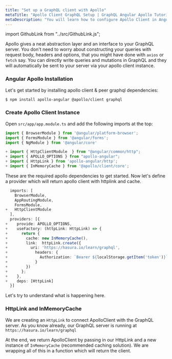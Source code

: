 ```yaml
---
title: "Set up a GraphQL client with Apollo"
metaTitle: "Apollo Client GraphQL Setup | GraphQL Angular Apollo Tutorial"
metaDescription: "You will learn how to configure Apollo Client in Angular by installing dependencies like apollo-angular, @apollo/client"
---
```


import GithubLink from "../src/GithubLink.js";

Apollo gives a neat abstraction layer and an interface to your GraphQL server. You don't need to worry about constructing your queries with request body, headers and options, that you might have done with `axios` or `fetch` say. You can directly write queries and mutations in GraphQL and they will automatically be sent to your server via your apollo client instance.

### Angular Apollo Installation
Let's get started by installing apollo client & peer graphql dependencies:

```bash
$ npm install apollo-angular @apollo/client graphql
```

### Create Apollo Client Instance
Open `src/app/app.module.ts` and add the following imports at the top:

<GithubLink link="https://github.com/hasura/learn-graphql/blob/master/tutorials/frontend/angular-apollo/app-final/src/app/app.module.ts" text="src/app/app.module.ts" />

```typescript
import { BrowserModule } from '@angular/platform-browser';
import { FormsModule } from '@angular/forms';
import { NgModule } from '@angular/core'

+ import { HttpClientModule  } from "@angular/common/http";
+ import { APOLLO_OPTIONS } from "apollo-angular";
+ import { HttpLink } from 'apollo-angular/http';
+ import { InMemoryCache } from '@apollo/client/core';
```

These are the required apollo dependencies to get started. Now let's define a provider which will return apollo client with httplink and cache.

```typescript
  imports: [
    BrowserModule,
    AppRoutingModule,
    FormsModule,
+   HttpClientModule
  ],
  providers: [{
+    provide: APOLLO_OPTIONS,
+    useFactory: (httpLink: HttpLink) => {
+      return {
+        cache: new InMemoryCache(),
+        link:  httpLink.create({
+          uri: 'https://hasura.io/learn/graphql',
+            headers: {
+              Authorization: `Bearer ${localStorage.getItem('token')}`
+            }
+        })
+      };
+    },
+    deps: [HttpLink]
  }]
```

Let's try to understand what is happening here.

### HttpLink and InMemoryCache
We are creating an `HttpLink` to connect ApolloClient with the GraphQL server. As you know already, our GraphQL server is running at `https://hasura.io/learn/graphql`

At the end, we return ApolloClient by passing in our HttpLink and a new instance of `InMemoryCache` (recommended caching solution). We are wrapping all of this in a function which will return the client.

